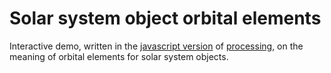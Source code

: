 # Solar system object orbital elements
Interactive demo, written in the [javascript version](https://p5js.org/) of [processing](https://processing.org), on the meaning  of orbital elements for solar system objects.
